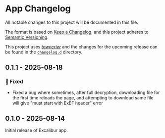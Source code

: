 # App Changelog

All notable changes to this project will be documented in this file.

The format is based on [Keep a Changelog](https://keepachangelog.com/en/1.1.0/), and this project adheres to [Semantic Versioning](https://semver.org/spec/v2.0.0.html).

This project uses [_towncrier_](https://towncrier.readthedocs.io/) and the changes for the upcoming release can be found in the [`changelog.d`](./changelog.d) directory.

<!-- towncrier release notes start -->

## 0.1.1 - 2025-08-18

### 🔧 Fixed

- Fixed a bug where sometimes, after full decryption, downloading file for the first time reloads the page, and attempting to download same file will give "must start with ExEF header" error


## 0.1.0 - 2025-08-14

Initial release of Excalibur app.
